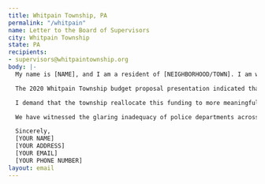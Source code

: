 ```yaml
---
title: Whitpain Township, PA
permalink: "/whitpain"
name: Letter to the Board of Supervisors
city: Whitpain Township
state: PA
recipients:
- supervisors@whitpaintownship.org
body: |-
  My name is [NAME], and I am a resident of [NEIGHBORHOOD/TOWN]. I am writing to demand that the Whitpain Township Board of Supervisors implement a new budget that prioritizes our community's well-being and redirects funding away from police.

  The 2020 Whitpain Township budget proposal presentation indicated that the General Fund allocated $7.49 million to Police, making up 47% of the $15.9 million in total expenditures. This is an inordinate amount of funding, compared to the amount of funding that Public Works & Facilities ($3.8 million) and Parks & Recreation ($800,000) received.

  I demand that the township reallocate this funding to more meaningful community projects, such as community-based mental health services, affordable housing programs, and substance abuse treatment. Our budget ought to reflect the needs of our community.

  We have witnessed the glaring inadequacy of police departments across our country to truly serve and protect. Simple reforms are not enough to reduce police violence. We have the ability to reshape our communities, and that starts with rethinking the role of police.

  Sincerely,
  [YOUR NAME]
  [YOUR ADDRESS]
  [YOUR EMAIL]
  [YOUR PHONE NUMBER]
layout: email
---
```


